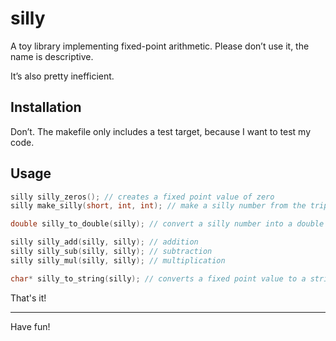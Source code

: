 # silly

A toy library implementing fixed-point arithmetic.
Please don’t use it, the name is descriptive.

It’s also pretty inefficient.

## Installation

Don’t. The makefile only includes a test target, because I want to test my code.

## Usage

```c
silly silly_zeros(); // creates a fixed point value of zero
silly make_silly(short, int, int); // make a silly number from the triple (negative?, before decimal, after)

double silly_to_double(silly); // convert a silly number into a double

silly silly_add(silly, silly); // addition
silly silly_sub(silly, silly); // subtraction
silly silly_mul(silly, silly); // multiplication

char* silly_to_string(silly); // converts a fixed point value to a string (memory is now yours)
```

That's it!

<hr/>

Have fun!
